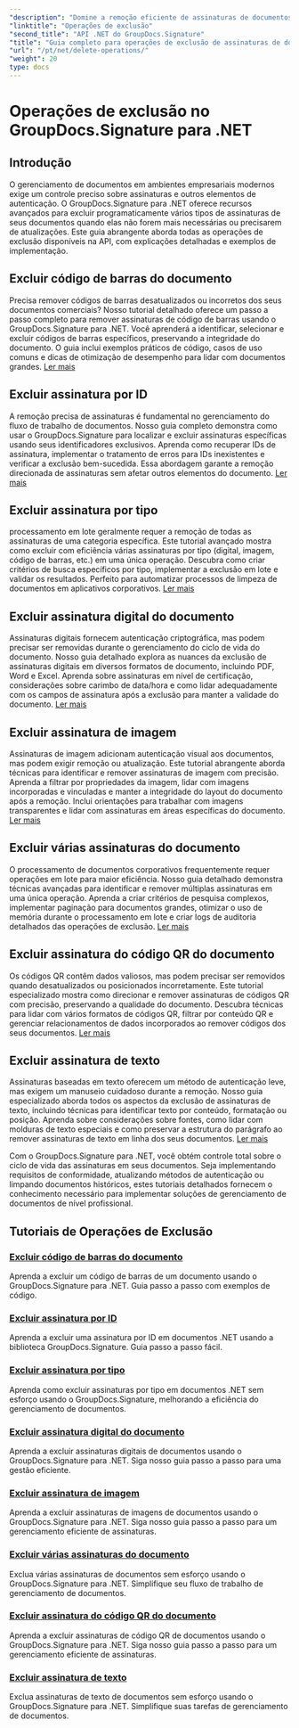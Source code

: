 ```yaml
---
"description": "Domine a remoção eficiente de assinaturas de documentos com o GroupDocs.Signature para .NET. Aprenda a excluir códigos de barras, códigos QR, assinaturas digitais, de texto e de imagem com tutoriais passo a passo abrangentes."
"linktitle": "Operações de exclusão"
"second_title": "API .NET do GroupDocs.Signature"
"title": "Guia completo para operações de exclusão de assinaturas de documentos"
"url": "/pt/net/delete-operations/"
"weight": 20
type: docs
---
```

# Operações de exclusão no GroupDocs.Signature para .NET

## Introdução

O gerenciamento de documentos em ambientes empresariais modernos exige um controle preciso sobre assinaturas e outros elementos de autenticação. O GroupDocs.Signature para .NET oferece recursos avançados para excluir programaticamente vários tipos de assinaturas de seus documentos quando elas não forem mais necessárias ou precisarem de atualizações. Este guia abrangente aborda todas as operações de exclusão disponíveis na API, com explicações detalhadas e exemplos de implementação.

## Excluir código de barras do documento
Precisa remover códigos de barras desatualizados ou incorretos dos seus documentos comerciais? Nosso tutorial detalhado oferece um passo a passo completo para remover assinaturas de código de barras usando o GroupDocs.Signature para .NET. Você aprenderá a identificar, selecionar e excluir códigos de barras específicos, preservando a integridade do documento. O guia inclui exemplos práticos de código, casos de uso comuns e dicas de otimização de desempenho para lidar com documentos grandes. [Ler mais](./delete-barcode/)

## Excluir assinatura por ID
A remoção precisa de assinaturas é fundamental no gerenciamento do fluxo de trabalho de documentos. Nosso guia completo demonstra como usar o GroupDocs.Signature para localizar e excluir assinaturas específicas usando seus identificadores exclusivos. Aprenda como recuperar IDs de assinatura, implementar o tratamento de erros para IDs inexistentes e verificar a exclusão bem-sucedida. Essa abordagem garante a remoção direcionada de assinaturas sem afetar outros elementos do documento. [Ler mais](./delete-signature-by-id/)

## Excluir assinatura por tipo
processamento em lote geralmente requer a remoção de todas as assinaturas de uma categoria específica. Este tutorial avançado mostra como excluir com eficiência várias assinaturas por tipo (digital, imagem, código de barras, etc.) em uma única operação. Descubra como criar critérios de busca específicos por tipo, implementar a exclusão em lote e validar os resultados. Perfeito para automatizar processos de limpeza de documentos em aplicativos corporativos. [Ler mais](./delete-signature-by-type/)

## Excluir assinatura digital do documento
Assinaturas digitais fornecem autenticação criptográfica, mas podem precisar ser removidas durante o gerenciamento do ciclo de vida do documento. Nosso guia detalhado explora as nuances da exclusão de assinaturas digitais em diversos formatos de documento, incluindo PDF, Word e Excel. Aprenda sobre assinaturas em nível de certificação, considerações sobre carimbo de data/hora e como lidar adequadamente com os campos de assinatura após a exclusão para manter a validade do documento. [Ler mais](./delete-digital-signature/)

## Excluir assinatura de imagem
Assinaturas de imagem adicionam autenticação visual aos documentos, mas podem exigir remoção ou atualização. Este tutorial abrangente aborda técnicas para identificar e remover assinaturas de imagem com precisão. Aprenda a filtrar por propriedades da imagem, lidar com imagens incorporadas e vinculadas e manter a integridade do layout do documento após a remoção. Inclui orientações para trabalhar com imagens transparentes e lidar com assinaturas em áreas específicas do documento. [Ler mais](./delete-image-signature/)

## Excluir várias assinaturas do documento
O processamento de documentos corporativos frequentemente requer operações em lote para maior eficiência. Nosso guia detalhado demonstra técnicas avançadas para identificar e remover múltiplas assinaturas em uma única operação. Aprenda a criar critérios de pesquisa complexos, implementar paginação para documentos grandes, otimizar o uso de memória durante o processamento em lote e criar logs de auditoria detalhados das operações de exclusão. [Ler mais](./delete-multiple-signatures/)

## Excluir assinatura do código QR do documento
Os códigos QR contêm dados valiosos, mas podem precisar ser removidos quando desatualizados ou posicionados incorretamente. Este tutorial especializado mostra como direcionar e remover assinaturas de códigos QR com precisão, preservando a qualidade do documento. Descubra técnicas para lidar com vários formatos de códigos QR, filtrar por conteúdo QR e gerenciar relacionamentos de dados incorporados ao remover códigos dos seus documentos. [Ler mais](./delete-qr-code-signature/)

## Excluir assinatura de texto
Assinaturas baseadas em texto oferecem um método de autenticação leve, mas exigem um manuseio cuidadoso durante a remoção. Nosso guia especializado aborda todos os aspectos da exclusão de assinaturas de texto, incluindo técnicas para identificar texto por conteúdo, formatação ou posição. Aprenda sobre considerações sobre fontes, como lidar com molduras de texto especiais e como preservar a estrutura do parágrafo ao remover assinaturas de texto em linha dos seus documentos. [Ler mais](./delete-text-signature/)

Com o GroupDocs.Signature para .NET, você obtém controle total sobre o ciclo de vida das assinaturas em seus documentos. Seja implementando requisitos de conformidade, atualizando métodos de autenticação ou limpando documentos históricos, estes tutoriais detalhados fornecem o conhecimento necessário para implementar soluções de gerenciamento de documentos de nível profissional.

## Tutoriais de Operações de Exclusão
### [Excluir código de barras do documento](./delete-barcode/)
Aprenda a excluir um código de barras de um documento usando o GroupDocs.Signature para .NET. Guia passo a passo com exemplos de código.
### [Excluir assinatura por ID](./delete-signature-by-id/)
Aprenda a excluir uma assinatura por ID em documentos .NET usando a biblioteca GroupDocs.Signature. Guia passo a passo fácil.
### [Excluir assinatura por tipo](./delete-signature-by-type/)
Aprenda como excluir assinaturas por tipo em documentos .NET sem esforço usando o GroupDocs.Signature, melhorando a eficiência do gerenciamento de documentos.
### [Excluir assinatura digital do documento](./delete-digital-signature/)
Aprenda a excluir assinaturas digitais de documentos usando o GroupDocs.Signature para .NET. Siga nosso guia passo a passo para uma gestão eficiente.
### [Excluir assinatura de imagem](./delete-image-signature/)
Aprenda a excluir assinaturas de imagens de documentos usando o GroupDocs.Signature para .NET. Siga nosso guia passo a passo para um gerenciamento eficiente de assinaturas.
### [Excluir várias assinaturas do documento](./delete-multiple-signatures/)
Exclua várias assinaturas de documentos sem esforço usando o GroupDocs.Signature para .NET. Simplifique seu fluxo de trabalho de gerenciamento de documentos.
### [Excluir assinatura do código QR do documento](./delete-qr-code-signature/)
Aprenda a excluir assinaturas de código QR de documentos usando o GroupDocs.Signature para .NET. Siga nosso guia passo a passo para um gerenciamento eficiente de assinaturas.
### [Excluir assinatura de texto](./delete-text-signature/)
Exclua assinaturas de texto de documentos sem esforço usando o GroupDocs.Signature para .NET. Simplifique suas tarefas de gerenciamento de documentos.